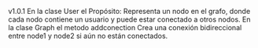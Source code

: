 v1.0.1
En la clase User el Propósito: Representa un nodo en el grafo, donde cada nodo contiene un usuario y puede estar conectado a otros nodos.
En la clase Graph el metodo addconection Crea una conexión bidireccional entre node1 y node2 si aún no están conectados.
